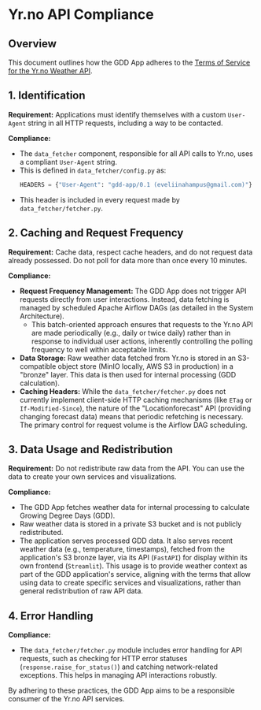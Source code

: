 # Yr.no API Compliance

## Overview

This document outlines how the GDD App adheres to the [Terms of Service for the Yr.no Weather API](https://developer.yr.no/doc/TermsOfService/).

## 1. Identification

**Requirement:** Applications must identify themselves with a custom `User-Agent` string in all HTTP requests, including a way to be contacted.

**Compliance:**
- The `data_fetcher` component, responsible for all API calls to Yr.no, uses a compliant `User-Agent` string.
- This is defined in `data_fetcher/config.py` as:
  ```python
  HEADERS = {"User-Agent": "gdd-app/0.1 (eveliinahampus@gmail.com)"}
  ```
- This header is included in every request made by `data_fetcher/fetcher.py`.

## 2. Caching and Request Frequency

**Requirement:** Cache data, respect cache headers, and do not request data already possessed. Do not poll for data more than once every 10 minutes.

**Compliance:**
- **Request Frequency Management:** The GDD App does not trigger API requests directly from user interactions. Instead, data fetching is managed by scheduled Apache Airflow DAGs (as detailed in the System Architecture).
  - This batch-oriented approach ensures that requests to the Yr.no API are made periodically (e.g., daily or twice daily) rather than in response to individual user actions, inherently controlling the polling frequency to well within acceptable limits.
- **Data Storage:** Raw weather data fetched from Yr.no is stored in an S3-compatible object store (MinIO locally, AWS S3 in production) in a "bronze" layer. This data is then used for internal processing (GDD calculation).
- **Caching Headers:** While the `data_fetcher/fetcher.py` does not currently implement client-side HTTP caching mechanisms (like `ETag` or `If-Modified-Since`), the nature of the "Locationforecast" API (providing changing forecast data) means that periodic refetching is necessary. The primary control for request volume is the Airflow DAG scheduling.

## 3. Data Usage and Redistribution

**Requirement:** Do not redistribute raw data from the API. You can use the data to create your own services and visualizations.

**Compliance:**
- The GDD App fetches weather data for internal processing to calculate Growing Degree Days (GDD).
- Raw weather data is stored in a private S3 bucket and is not publicly redistributed.
- The application serves processed GDD data. It also serves recent weather data (e.g., temperature, timestamps), fetched from the application's S3 bronze layer, via its API (`FastAPI`) for display within its own frontend (`Streamlit`). This usage is to provide weather context as part of the GDD application's service, aligning with the terms that allow using data to create specific services and visualizations, rather than general redistribution of raw API data.

## 4. Error Handling

**Compliance:**
- The `data_fetcher/fetcher.py` module includes error handling for API requests, such as checking for HTTP error statuses (`response.raise_for_status()`) and catching network-related exceptions. This helps in managing API interactions robustly.

By adhering to these practices, the GDD App aims to be a responsible consumer of the Yr.no API services.
